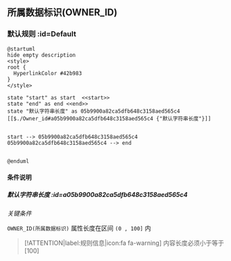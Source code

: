 ## 所属数据标识(OWNER_ID) <!-- {docsify-ignore-all} -->

   

### 默认规则 :id=Default

```plantuml
@startuml
hide empty description
<style>
root {
  HyperlinkColor #42b983
}
</style>

state "start" as start  <<start>>
state "end" as end <<end>>
state "默认字符串长度" as 05b9900a82ca5dfb648c3158aed565c4 [[$./Owner_id#a05b9900a82ca5dfb648c3158aed565c4 {"默认字符串长度"}]]


start --> 05b9900a82ca5dfb648c3158aed565c4 
05b9900a82ca5dfb648c3158aed565c4 --> end 


@enduml
```

#### 条件说明

##### 默认字符串长度 :id=a05b9900a82ca5dfb648c3158aed565c4


*关键条件*


`OWNER_ID(所属数据标识)` 属性长度在区间 `(0 , 100]` 内

> [!ATTENTION|label:规则信息|icon:fa fa-warning]
> 内容长度必须小于等于[100]







